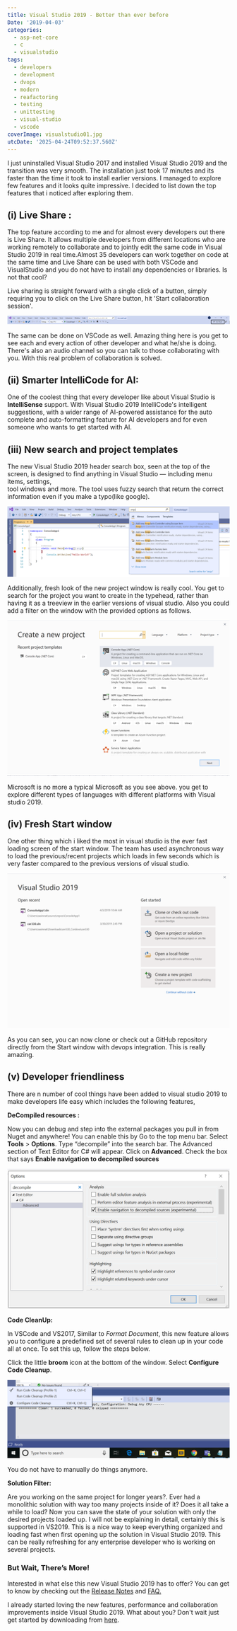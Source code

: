 ```yaml
---
title: Visual Studio 2019 - Better than ever before
Date: '2019-04-03'
categories:
  - asp-net-core
  - c
  - visualstudio
tags:
  - developers
  - development
  - dvops
  - modern
  - reafactoring
  - testing
  - unittesting
  - visual-studio
  - vscode
coverImage: visualstudio01.jpg
utcDate: '2025-04-24T09:52:37.560Z'
---
```


I just uninstalled Visual Studio 2017 and installed Visual Studio 2019 and the transition was very smooth. The installation just took 17 minutes and its faster than the time it took to install earlier versions. I managed to explore few features and it looks quite impressive. I decided to list down the top features that i noticed after exploring them.

## **(i) Live Share :**

The top feature according to me and for almost every developers out there is Live Share. It allows multiple developers from different locations who are working remotely to collaborate and to jointly edit the same code in Visual Studio 2019 in real time.Almost 35 developers can work together on code at the same time and Live Share can be used with both VSCode and VisualStudio and you do not have to install any dependencies or libraries. Is not that cool?

Live sharing is straight forward with a single click of a button, simply requiring you to click on the Live Share button, hit 'Start collaboration session'.

![1](images/1.png)

The same can be done on VSCode as well. Amazing thing here is you get to see each and every action of other developer and what he/she is doing. There's also an audio channel so you can talk to those collaborating with you. With this real problem of collaboration is solved.

## **(ii) Smarter IntelliCode for AI:**

One of the coolest thing that every developer like about Visual Studio is **IntelliSense** support. With Visual Studio 2019 IntelliCode's intelligent suggestions, with a wider range of AI-powered assistance for the auto complete and auto-formatting feature for AI developers and for even someone who wants to get started with AI.

## (iii) New search and project templates

The new Visual Studio 2019 header search box, seen at the top of the screen, is designed to find anything in Visual Studio — including menu items, settings,  
tool windows and more. The tool uses fuzzy search that return the correct information even if you make a typo(like google).

![4.png](images/4.png)

Additionally, fresh look of the new project window is really cool. You get to search for the project you want to create in the typehead, rather than having it as a treeview in the earlier versions of visual studio. Also you could add a filter on the window with the provided options as follows.

![5](images/5.png)

Microsoft is no more a typical Microsoft as you see above. you get to explore different types of languages with different platforms with Visual studio 2019.

## (iv) Fresh Start window

One other thing which i liked the most in visual studio is the ever fast loading screen of the start window. The team has used asynchronous way to load the previous/recent projects which loads in few seconds which is very faster compared to the previous versions of visual studio.

![6.PNG](images/6.png)

As you can see, you can now clone or check out a GitHub repository directly from the Start window with devops integration. This is really amazing.

## (v) Developer friendliness

There are n number of cool things have been added to visual studio 2019 to make developers life easy which includes the following features,

**DeCompiled resources :**

Now you can debug and step into the external packages you pull in from Nuget and anywhere! You can enable this by Go to the top menu bar. Select **Tools** > **Options**. Type “decompile” into the search bar. The Advanced section of Text Editor for C# will appear. Click on **Advanced**. Check the box that says **Enable navigation to decompiled sources**

![7.PNG](images/7.png)

**Code CleanUp:**

In VSCode and VS2017, Similar to _Format Document_, this new feature allows you to configure a predefined set of several rules to clean up in your code all at once. To set this up, follow the steps below.

Click the little **broom** icon at the bottom of the window. Select **Configure Code Cleanup**.

![8.png](images/8.png)

You do not have to manually do things anymore.

**Solution Filter:**

Are you working on the same project for longer years?. Ever had a monolithic solution with way too many projects inside of it? Does it all take a while to load? Now you can save the state of your solution with only the desired projects loaded up. I will not be explaining in detail, certainly this is supported in VS2019. This is a nice way to keep everything organized and loading fast when first opening up the solution in Visual Studio 2019. This can be really refreshing for any enterprise developer who is working on several projects.

### But Wait, There’s More!

Interested in what else this new Visual Studio 2019 has to offer? You can get to know by checking out the [Release Notes](https://docs.microsoft.com/en-us/visualstudio/releases/2019/release-notes-preview) and [FAQ.](https://visualstudio.microsoft.com/vs/preview/faq)

I already started loving the new features, performance and collaboration improvements inside Visual Studio 2019. What about you? Don't wait just get started by downloading from [here](https://visualstudio.microsoft.com/downloads/).
